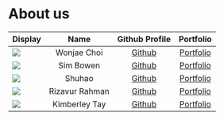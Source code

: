 # About us

Display | Name | Github Profile | Portfolio 
--------|:----:|:--------------:|:---------:
![](https://via.placeholder.com/100.png?text=Photo) | Wonjae Choi | [Github](https://github.com/wjchoi0712) | [Portfolio](/team/wonjae.md)
![](https://via.placeholder.com/100.png?text=Photo) | Sim Bowen | [Github](https://github.com/SimBowen) | [Portfolio](/team/simbowen.md)
![](https://via.placeholder.com/100.png?text=Photo) | Shuhao | [Github](https://github.com/Rye98) | [Portfolio](/team/rye98.md)
![](https://via.placeholder.com/100.png?text=Photo) | Rizavur Rahman | [Github](https://github.com/Rizavur) | [Portfolio](/team/rizavur.md)
![](https://via.placeholder.com/100.png?text=Photo) | Kimberley Tay | [Github](https://github.com/KimIdeas8) | [Portfolio](/team/kimideas8.md)

